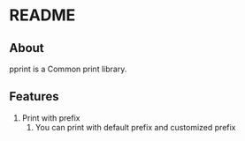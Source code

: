 # README

## About

pprint is a Common print library.

## Features

1. Print with prefix
   1. You can print with default prefix and customized prefix

